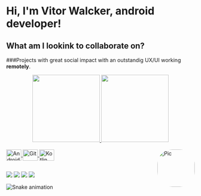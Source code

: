 # Hi, I'm Vitor Walcker, android developer!

## What am I lookink to collaborate on?
###Projects with great social impact with an outstandig UX/UI working **remotely**.


<div align="center">
  <a href="https://github.com/vitor0321">
  <img height="180em" src="https://github-readme-stats.vercel.app/api?username=vitor0321&show_icons=true&theme=dark&include_all_commits=true&count_private=true"/>
  <img height="180em" src="https://github-readme-stats.vercel.app/api/top-langs/?username=vitor0321&layout=compact&langs_count=7&theme=dark"/>
</div>
<div style="display: inline_block"><br>
  <img align="center" alt="Android" height="30" width="40" src="https://cdn.jsdelivr.net/gh/devicons/devicon/icons/android/android-plain.svg">
  <img align="center" alt="Git" height="30" width="40" src="https://cdn.jsdelivr.net/gh/devicons/devicon/icons/git/git-original.svg">
  <img align="center" alt="Kotlin" height="30" width="40" src="https://cdn.jsdelivr.net/gh/devicons/devicon/icons/kotlin/kotlin-original.svg">
  <img align="right" alt="Pic" height="100" style="border-radius:40px;" src="https://cdn.discordapp.com/attachments/928766170390216786/928782852869476422/Hi.gif">
</div>
  
##
 
<div> 
  <a href="https://instagram.com/vitor_walcker" target="_blank"><img src="https://img.shields.io/badge/-Instagram-%23E4405F?style=for-the-badge&logo=instagram&logoColor=white" target="_blank"></a>
 <a href="https://discord.gg/7UXzW5wX" target="_blank"><img src="https://img.shields.io/badge/Discord-7289DA?style=for-the-badge&logo=discord&logoColor=white" target="_blank"></a> 
  <a href = "mailto:vitor0321@gmail.com"><img src="https://img.shields.io/badge/-Gmail-%23333?style=for-the-badge&logo=gmail&logoColor=white" target="_blank"></a>
  <a href="https://www.linkedin.com/in/vitorwalcker/" target="_blank"><img src="https://img.shields.io/badge/-LinkedIn-%230077B5?style=for-the-badge&logo=linkedin&logoColor=white" target="_blank"></a> 
 
  ![Snake animation](https://github.com/vitor0321/vitor0321/blob/output/github-contribution-grid-snake.svg)
 
</div>
